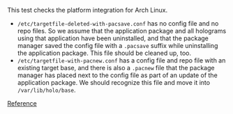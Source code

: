 This test checks the platform integration for Arch Linux.

* `/etc/targetfile-deleted-with-pacsave.conf` has no config file and no repo
  files. So we assume that the application package and all holograms using that
  application have been uninstalled, and that the package manager saved the
  config file with a `.pacsave` suffix while uninstalling the application
  package. This file should be cleaned up, too.
* `/etc/targetfile-with-pacnew.conf` has a config file and repo file with an
  existing target base, and there is also a `.pacnew` file that the package manager
  has placed next to the config file as part of an update of the application
  package. We should recognize this file and move it into `/var/lib/holo/base`.

[Reference](https://wiki.archlinux.org/index.php/Pacnew_and_Pacsave_files)
